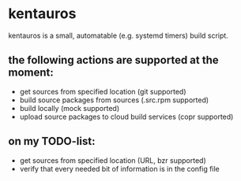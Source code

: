 # kentauros

kentauros is a small, automatable (e.g. systemd timers) build script.

## the following actions are supported at the moment:

- get sources from specified location (git supported)
- build source packages from sources (.src.rpm supported)
- build locally (mock supported)
- upload source packages to cloud build services (copr supported)

## on my TODO-list:

- get sources from specified location (URL, bzr supported)
- verify that every needed bit of information is in the config file

